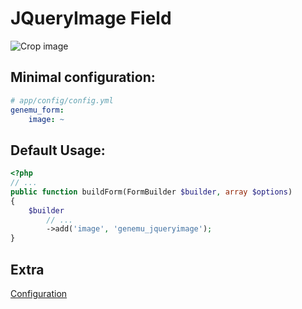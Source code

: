 # JQueryImage Field

![Crop image](https://github.com/genemu/GenemuFormBundle/raw/2.0/Resources/doc/jquery/image/images/crop.png)

## Minimal configuration:

``` yml
# app/config/config.yml
genemu_form:
    image: ~
```

## Default Usage:

``` php
<?php
// ...
public function buildForm(FormBuilder $builder, array $options)
{
    $builder
        // ...
        ->add('image', 'genemu_jqueryimage');
}
```

## Extra

[Configuration](https://github.com/genemu/GenemuFormBundle/blob/master/Resources/doc/jquery/image/default.md)
